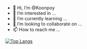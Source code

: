 - 👋 Hi, I’m @Koonpoy
- 👀 I’m interested in ...
- 🌱 I’m currently learning ...
- 💞️ I’m looking to collaborate on ...
- 📫 How to reach me ...

[![Top Langs](https://github-readme-stats.vercel.app/api/top-langs/?username=Koonpoy&langs_count=8)](https://github.com/Koonpoy/github-readme-stats)

<!---
Koonpoy/Koonpoy is a ✨ special ✨ repository because its `README.md` (this file) appears on your GitHub profile.
You can click the Preview link to take a look at your changes.
--->
